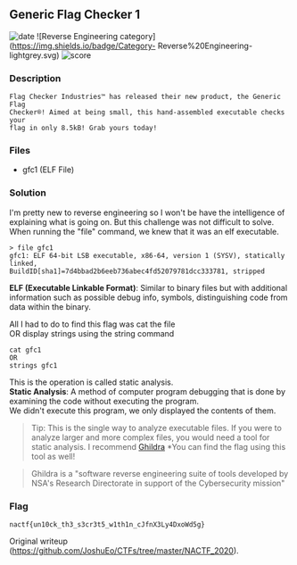 ## Generic Flag Checker 1  
![date](https://img.shields.io/badge/date-11.01.2020-brightgreen.svg)
![Reverse Engineering category](https://img.shields.io/badge/Category-
Reverse%20Engineering-lightgrey.svg)
![score](https://img.shields.io/badge/score-75-blue.svg)

### Description  
```  
Flag Checker Industries™ has released their new product, the Generic Flag
Checker®! Aimed at being small, this hand-assembled executable checks your
flag in only 8.5kB! Grab yours today!  
```

### Files  
- gfc1 (ELF File)

### Solution  
I'm pretty new to reverse engineering so I won't be have the intelligence of
explaining what is going on. But this challenge was not difficult to solve.
When running the "file" command, we knew that it was an elf executable.  
```  
> file gfc1  
gfc1: ELF 64-bit LSB executable, x86-64, version 1 (SYSV), statically linked,
BuildID[sha1]=7d4bbad2b6eeb736abec4fd52079781dcc333781, stripped  
```  
**ELF (Executable Linkable Format)**: Similar to binary files but with
additional information such as possible debug info, symbols, distinguishing
code from data within the binary.

All I had to do to find this flag was cat the file  
OR display strings using the string command  
```  
cat gfc1  
OR  
strings gfc1  
```  
This is the operation is called static analysis.  
**Static Analysis**: A method of computer program debugging that is done by
examining the code without executing the program.  
We didn't execute this program, we only displayed the contents of them.  
> Tip: This is the single way to analyze executable files. If you were to
> analyze larger and more complex files, you would need a tool for static
> analysis. I recommend [Ghildra](https://ghidra-sre.org/) *You can find the
> flag using this tool as well!

> Ghildra is a "software reverse engineering suite of tools developed by NSA's
> Research Directorate in support of the Cybersecurity mission"

### Flag  
```  
nactf{un10ck_th3_s3cr3t5_w1th1n_cJfnX3Ly4DxoWd5g}  
```

Original writeup (https://github.com/JoshuEo/CTFs/tree/master/NACTF_2020).